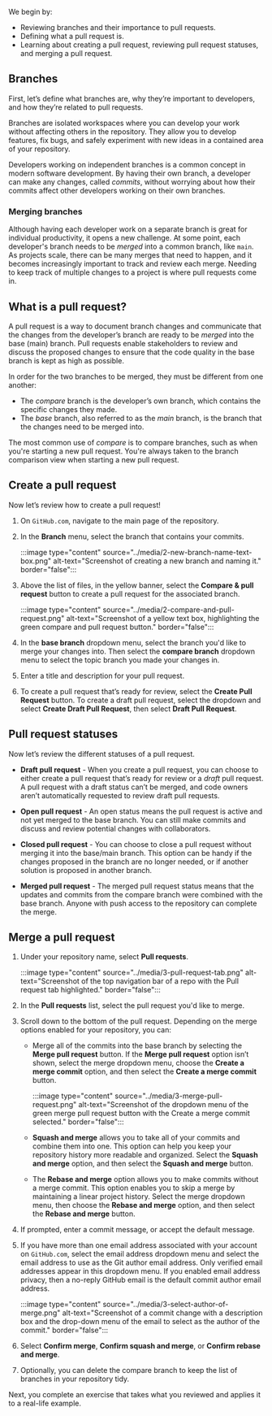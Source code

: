 We begin by:

- Reviewing branches and their importance to pull requests.
- Defining what a pull request is.
- Learning about creating a pull request, reviewing pull request statuses, and merging a pull request.

## Branches

First, let’s define what branches are, why they’re important to developers, and how they’re related to pull requests. 

Branches are isolated workspaces where you can develop your work without affecting others in the repository. They allow you to develop features, fix bugs, and safely experiment with new ideas in a contained area of your repository.

Developers working on independent branches is a common concept in modern software development. By having their own branch, a developer can make any changes, called *commits*, without worrying about how their commits affect other developers working on their own branches.

### Merging branches

Although having each developer work on a separate branch is great for individual productivity, it opens a new challenge. At some point, each developer's branch needs to be *merged* into a common branch, like `main`. As projects scale, there can be many merges that need to happen, and it becomes increasingly important to track and review each merge. Needing to keep track of multiple changes to a project is where pull requests come in.

## What is a pull request?

A pull request is a way to document branch changes and communicate that the changes from the developer’s branch are ready to be *merged* into the base (main) branch. Pull requests enable stakeholders to review and discuss the proposed changes to ensure that the code quality in the base branch is kept as high as possible. 

In order for the two branches to be merged, they must be different from one another:

- The *compare* branch is the developer’s own branch, which contains the specific changes they made.  
- The *base* branch, also referred to as the *main* branch, is the branch that the changes need to be merged into. 

The most common use of *compare* is to compare branches, such as when you're starting a new pull request. You're always taken to the branch comparison view when starting a new pull request.

## Create a pull request

Now let’s review how to create a pull request!

1. On `GitHub.com`, navigate to the main page of the repository.

1. In the **Branch** menu, select the branch that contains your commits.

   :::image type="content" source="../media/2-new-branch-name-text-box.png" alt-text="Screenshot of creating a new branch and naming it." border="false":::

1. Above the list of files, in the yellow banner, select the **Compare & pull request** button to create a pull request for the associated branch.

   :::image type="content" source="../media/2-compare-and-pull-request.png" alt-text="Screenshot of a yellow text box, highlighting the green compare and pull request button." border="false":::

1. In the **base branch** dropdown menu, select the branch you'd like to merge your changes into. Then select the **compare branch** dropdown menu to select the topic branch you made your changes in.

1. Enter a title and description for your pull request.

1. To create a pull request that’s ready for review, select the **Create Pull Request** button. To create a draft pull request, select the dropdown and select **Create Draft Pull Request**, then select **Draft Pull Request**. 

## Pull request statuses

Now let’s review the different statuses of a pull request.

- **Draft pull request** - When you create a pull request, you can choose to either create a pull request that’s ready for review or a *draft* pull request. A pull request with a draft status can’t be merged, and code owners aren’t automatically requested to review draft pull requests.

- **Open pull request** - An open status means the pull request is active and not yet merged to the base branch. You can still make commits and discuss and review potential changes with collaborators. 

- **Closed pull request** - You can choose to close a pull request without merging it into the base/main branch. This option can be handy if the changes proposed in the branch are no longer needed, or if another solution is proposed in another branch.

- **Merged pull request** - The merged pull request status means that the updates and commits from the compare branch were combined with the base branch. Anyone with push access to the repository can complete the merge. 

## Merge a pull request

1. Under your repository name, select **Pull requests**.

   :::image type="content" source="../media/3-pull-request-tab.png" alt-text="Screenshot of the top navigation bar of a repo with the Pull request tab highlighted." border="false":::

1. In the **Pull requests** list, select the pull request you'd like to merge.

1. Scroll down to the bottom of the pull request. Depending on the merge options enabled for your repository, you can:

   - Merge all of the commits into the base branch by selecting the **Merge pull request** button. If the **Merge pull request** option isn’t shown, select the merge dropdown menu, choose the **Create a merge commit** option, and then select the **Create a merge commit** button.

     :::image type="content" source="../media/3-merge-pull-request.png" alt-text="Screenshot of the dropdown menu of the green merge pull request button with the Create a merge commit selected." border="false":::

   - **Squash and merge** allows you to take all of your commits and combine them into one. This option can help you keep your repository history more readable and organized. Select the **Squash and merge** option, and then select the **Squash and merge** button.

   - The **Rebase and merge** option allows you to make commits without a merge commit. This option enables you to skip a merge by maintaining a linear project history. Select the merge dropdown menu, then choose the **Rebase and merge** option, and then select the **Rebase and merge** button.

1. If prompted, enter a commit message, or accept the default message.

1. If you have more than one email address associated with your account on `GitHub.com`, select the email address dropdown menu and select the email address to use as the Git author email address. Only verified email addresses appear in this dropdown menu. If you enabled email address privacy, then a no-reply GitHub email is the default commit author email address.

   :::image type="content" source="../media/3-select-author-of-merge.png" alt-text="Screenshot of a commit change with a description box and the drop-down menu of the email to select as the author of the commit." border="false":::

1. Select **Confirm merge**, **Confirm squash and merge**, or **Confirm rebase and merge**.

1. Optionally, you can delete the compare branch to keep the list of branches in your repository tidy.

Next, you complete an exercise that takes what you reviewed and applies it to a real-life example.